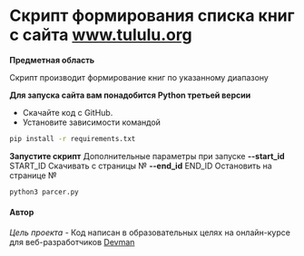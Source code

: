 # Скрипт формирования списка книг с сайта www.tululu.org

**Предметная область**

Скрипт производит формирование книг по указанному диапазону

**Для запуска сайта вам понадобится Python третьей версии**
- Скачайте код с GitHub.
- Установите зависимости командой 
```sh
pip install -r requirements.txt
```

**Запустите скрипт**
Дополнительные параметры при запуске
**--start_id** START_ID  Cкачивать с страницы №
**--end_id** END_ID      Остановить на странице №

```sh
python3 parcer.py
```

#### Автор
*Цель проекта* - Код написан в образовательных целях на онлайн-курсе для веб-разработчиков [Devman](https://dvmn.org)